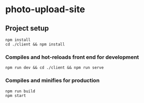 # photo-upload-site

## Project setup

```
npm install
cd ./client && npm install
```

### Compiles and hot-reloads front end for development

```
npm run dev && cd ./client && npm run serve
```

### Compiles and minifies for production

```
npm run build
npm start
```
